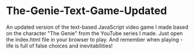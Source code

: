 # The-Genie-Text-Game-Updated
An updated version of the text-based JavaScript video game I made based on the character "The Genie" from the YouTube series I made. Just open the index.html file in your browser to play. And remember when playing - life is full of false choices and inevitabilities!
